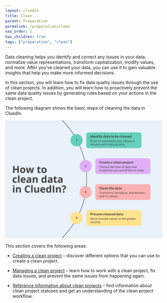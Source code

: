 ```yaml
---
layout: cluedin
title: Clean
parent: Preparation
permalink: /preparation/clean
nav_order: 1
has_children: true
tags: ["preparation", "clean"]
---
```


Data cleaning helps you identify and correct any issues in your data: normalize value representations, transform capitalization, modify values, and more. After you've cleaned your data, you can use it to gain valuable insights that help you make more informed decisions.

In this section, you will learn how to fix data quality issues through the use of clean projects. In addition, you will learn how to proactively prevent the same data quality issues by generating rules based on your actions in the clean project.

The following diagram shows the basic steps of cleaning the data in CluedIn.

![clean-1.png](../../assets/images/preparation/clean/clean-1.png)

This section covers the following areas:

- [Creating a clean project](/preparation/clean/create-clean-project) – discover different options that you can use to create a clean project.

- [Managing a clean project](/preparation/clean/manage-clean-project) – learn how to work with a clean project, fix data issues, and prevent the same issues from happening again.

- [Reference information about clean projects](/preparation/clean/clean-reference) – find information about clean project statuses and get an understanding of the clean project workflow.
